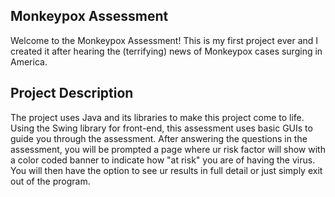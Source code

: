 ## Monkeypox Assessment

Welcome to the Monkeypox Assessment! This is my first project ever and I created it after hearing the (terrifying) news of Monkeypox cases surging in America.

## Project Description

The project uses Java and its libraries to make this project come to life. Using the Swing library for front-end, this assessment uses basic GUIs to guide you through the assessment. After answering the questions in the assessment, you will be prompted a page where ur risk factor will show with a color coded banner to indicate how "at risk" you are of having the virus. You will then have the option to see ur results in full detail or just simply exit out of the program.